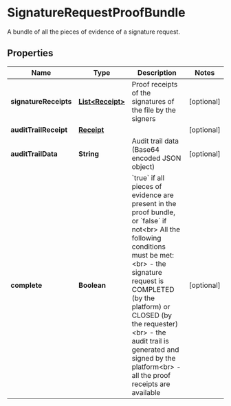

# SignatureRequestProofBundle

A bundle of all the pieces of evidence of a signature request.
## Properties

Name | Type | Description | Notes
------------ | ------------- | ------------- | -------------
**signatureReceipts** | [**List&lt;Receipt&gt;**](Receipt.md) | Proof receipts of the signatures of the file by the signers |  [optional]
**auditTrailReceipt** | [**Receipt**](Receipt.md) |  |  [optional]
**auditTrailData** | **String** | Audit trail data (Base64 encoded JSON object) |  [optional]
**complete** | **Boolean** | &#x60;true&#x60; if all pieces of evidence are present in the proof bundle, or &#x60;false&#x60; if not&lt;br&gt; All the following conditions must be met:&lt;br&gt; - the signature request is COMPLETED (by the platform) or CLOSED (by the requester)&lt;br&gt; - the audit trail is generated and signed by the platform&lt;br&gt; - all the proof receipts are available  |  [optional]



